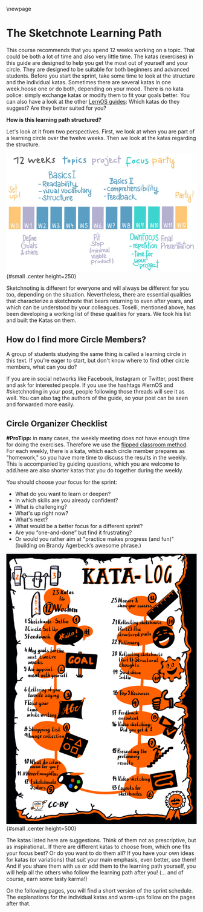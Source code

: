 \newpage

# The Sketchnote Learning Path

This course recommends that you spend 12 weeks working on a topic. That could be both a lot of time and also very little time. The katas (exercises) in this guide are designed to help you get the most out of yourself and your circle. They are designed to be suitable for both beginners and advanced students. Before you start the sprint, take some time to look at the structure and the individual katas. Sometimes there are several katas in one week.hoose one or do both, depending on your mood. There is no kata police: simply exchange katas or modify them to fit your goals better. You can also have a look at the other [LernOS guides](https://github.com/cogneon/): Which katas do they suggest? Are they better suited for you?

**How is this learning path structured?**

Let's look at it from two perspectives. First, we look at when you are part of a learning circle over the twelve weeks. Then we look at the katas regarding the structure.

![Sketchnote Learning Path (Pt. 1) by Karl Damke CC-BY](sketchnotes/sketchnote_learning_path_01.png){#small .center height=250}

Sketchnoting is different for everyone and will always be different for you too, depending on the situation. Nevertheless, there are essential qualities that characterize a sketchnote that bears returning to even after years, and which can be understood by your colleagues. Toselli, mentioned above, has been developing a working list of these qualities for years. We took his list and built the Katas on them.

## How do I find more Circle Members?

A group of students studying the same thing is called a learning circle in this text. If you’re eager to start, but don't know where to find other circle members, what can you do? 

If you are in social networks like Facebook, Instagram or Twitter, post there and ask for interested people. If you use the hashtags #lernOS and #sketchnoting in your post, people following those threads will see it as well. You can also tag the authors of the guide, so your post can be seen and forwarded more easily.

## Circle Organizer Checklist

**#ProTipp:** in many cases, the weekly meeting does not have enough time for doing the exercises. Therefore we use the [flipped classroom method](https://en.wikipedia.org/wiki/Flipped_classroom). For each weekly, there is a kata, which each circle member prepares as "homework," so you have more time to discuss the results in the weekly. This is accompanied by guiding questions, which you are welcome to add.here are also shorter katas that you do together during the weekly.

You should choose your focus for the sprint:
- What do you want to learn or deepen?
- In which skills are you already confident?
- What is challenging?
- What's up right now?
- What's next?
- What would be a better  focus for a different  sprint?
- Are you “one-and-done” but find it frustrating?
- Or would you rather aim at "practice makes progress (and fun)" (building on Brandy Agerbeck’s awesome phrase.)

![Kata-Log by @DenkFlowRR CC-BY](sketchnotes/kata_log.jpg){#small .center height=500}

The katas listed here are suggestions. Think of them not as prescriptive, but as inspirational.. If there are different katas to choose from, which one fits your focus best?  Or do you want to do them all? If you have your own ideas for katas (or variations) that suit your main emphasis, even better, use them! And if you share them with us or add them to the learning path yourself, you will help all the others who follow the learning path after you! (... and of course, earn some tasty karma!)

On the following pages, you will find a short version of the sprint schedule. The explanations for the individual katas and warm-ups follow on the pages after that.
